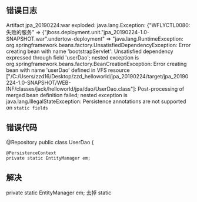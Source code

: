 ## 错误日志
Artifact jpa_20190224:war exploded: java.lang.Exception: {"WFLYCTL0080: 失败的服务" => {"jboss.deployment.unit.\"jpa_20190224-1.0-SNAPSHOT.war\".undertow-deployment" 
=> "java.lang.RuntimeException: org.springframework.beans.factory.UnsatisfiedDependencyException: 
Error creating bean with name 'bootstrapServlet': Unsatisfied dependency expressed through field 'userDao'; 
nested exception is org.springframework.beans.factory.BeanCreationException: 
Error creating bean with name 'userDao' defined in VFS resource [\"/C:/Users/zzd16/Desktop/zzd_helloworld/jpa_20190224/target/jpa_20190224-1.0-SNAPSHOT/WEB-INF/classes/jack/helloworld/jpa/dao/UserDao.class\"]: 
Post-processing of merged bean definition failed; 
nested exception is java.lang.IllegalStateException: Persistence annotations are not supported on `static fields`

## 错误代码
@Repository
public class UserDao {

    @PersistenceContext
    private static EntityManager em;
    
## 解决
private static EntityManager em;  去掉 static